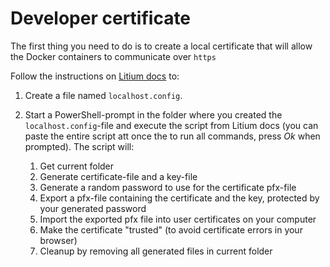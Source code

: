 # Developer certificate

The first thing you need to do is to create a local certificate that will allow the Docker containers to communicate over `https`

Follow the instructions on [Litium docs](https://docs.litium.com/documentation/get-started/custom-developer-certificate) to:

1. Create a file named `localhost.config`.
1. Start a PowerShell-prompt in the folder where you created the `localhost.config`-file and execute the script from Litium docs (you can paste the entire script att once the to run all commands, press _Ok_ when prompted). The script will:

   1. Get current folder
   1. Generate certificate-file and a key-file
   1. Generate a random password to use for the certificate pfx-file
   1. Export a pfx-file containing the certificate and the key, protected by your generated password
   1. Import the exported pfx file into user certificates on your computer
   1. Make the certificate "trusted" (to avoid certificate errors in your browser)
   1. Cleanup by removing all generated files in current folder
